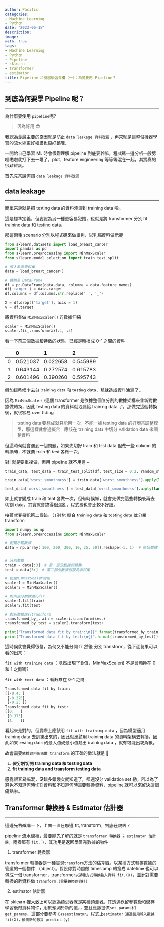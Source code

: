 ```yaml
---
author: Pacific
categories:
- Machine Learning
- Python
date: "2023-06-15"
description: 
image: 
math: true
tags:
- Machine Learning
- Python
- Pipeline
- sklearn
- transformer
- estimator
title: Pipeline 和機器學習架構（一）：為何要用 Pipeline？ 
---
```




## 到底為何要學 Pipeline 呢？

---

為什麼要使用 `pipeline`呢?

> 因為好用 😎

我認為最最主要的原因就是防止 `data leakage 資料洩漏` ，再來就是讓整個機器學習的流水線更好維護也更好整理。

一開始自己學習 ML 時會很難理解 pipeline 到底要幹嘛，程式碼一邊分析一般劈哩啪啦就打下去一堆了，plot，feature engineering 等等等混在一起，其實真的很難維護。

首先先來說何謂 `data leakage 資料洩漏` 



## data leakage

---

簡單來說就是把 testing data 的資料洩漏到 training data 啦。

這是標準定義，但我認為另一種更容易犯錯，也就是將 transformer 分別 fit training data 和 testing data。



那這兩種 scenario  分別以程式碼來做舉例，以乳癌資料做示範

```python
from sklearn.datasets import load_breast_cancer
import pandas as pd
from sklearn.preprocessing import MinMaxScaler
from sklearn.model_selection import train_test_split

# 導入乳癌資料集
data = load_breast_cancer()

# 轉換為 DataFrame
df = pd.DataFrame(data.data, columns = data.feature_names)
df['target'] = data.target
df.columns = df.columns.str.replace(' ', '_')

X = df.drop(['target'], axis = 1)
y = df.target
```

將資料集做 `MinMaxScaler()` 的數據伸縮

```python
scaler = MinMaxScaler()
scaler.fit_transform(X)[:3, :3]
```

看一下前三個數據和特徵的狀態，已經是轉換成 0-1 之間的資料

|      | 0        | 1        | 2        |
| :--- | :------- | :------- | :------- |
| 0    | 0.521037 | 0.022658 | 0.545989 |
| 1    | 0.643144 | 0.272574 | 0.615783 |
| 2    | 0.601496 | 0.390260 | 0.595743 |



假如這時候才去分 training data 和 testing data，那就造成資料洩漏了。

因為 `MinMaxScaler()`這個 transformer 是依據整個位分割的數據架構來重新對數據做轉換，因此  testing data 的資料就洩漏給 training data 了，那做完這個轉換後，就很容易 over fitting

> testing data 要想成就只能用一次，不能一據 testing data 的好壞來調整模型，那這樣就會過擬合，應該在 training data 中切分 validation data 來調整資料

但這時候就會遇到一個問題，如果先切好 train 和 test data 但做一些 column 的轉換時，不就要 train 和 test 各做一次。

對! 就是要重複做，但用 pipeline 就不用喔 ~



```python
train_data, test_data = train_test_split(df, test_size = 0.2, random_state = 22)

train_data['worst_smoothness'] = train_data['worst_smoothness'].apply(lambda x: x**2 if x > 10 else x)

test_data['worst_smoothness'] = test_data['worst_smoothness'].apply(lambda x: x**2 if x > 10 else (x - 3 if x < 5 else x))
```



如上就會變成 train 和 teat 各做一次，但有時候懶，就會先做完這些轉換後再去切割 data，其實就會搞得很混亂，程式碼也會比較不好讀。

接著就容易犯第二個錯，分別 fit 擬合 training data 和 testing data 並分開 transform



```python
import numpy as np
from sklearn.preprocessing import MinMaxScaler

# 創建示範數據
data = np.array([100, 200, 300, 10, 25, 50]).reshape(-1, 1)  # 原始數據


# 分割數據
train = data[:3]  # 第一部分數據訓練集
test = data[3:]  # 第二部分數據假設為測試集

# 創建MinMaxScaler對象
scaler1 = MinMaxScaler()
scaler2 = MinMaxScaler()

# 對兩部分數據進行fit
scaler1.fit(train)
scaler2.fit(test)

# 對新數據進行transform
transformed_by_train = scaler1.transform(test)
transformed_by_test = scaler2.transform(test)

print("Transformed data fit by train:\n{}".format(transformed_by_train))
print("Transformed data fit by test:\n{}".format(transformed_by_test))
```



這時候就會覺得很怪，為何又不能分開 fit 然後 分別 transform，從下面結果可以看的出來：

`fit with training data` ：竟然出現了負值，MinMaxScaler()  不是會轉換在 0 和 1 之間嗎? 

`fit with test data` ：看起來在 0-1 之間



```python
Transformed data fit by train:
[[-0.45 ]
 [-0.375]
 [-0.25 ]]
Transformed data fit by test:
[[0.   ]
 [0.375]
 [1.   ]]
```



看起來是對的，但實際上應該用 `fit with training data` ，因為模型適用 training data 去訓練出來的，因此就應該用 training data 的資料架構去轉換，因此如果 testing data 的最大值或最小值超出 training data ，就有可能出現負數。

故會需要`依據資料架構做 transform` 的正確的做法就是 🫠



1. **要分別切開 training data 和 testing data**
2. **fit training data and transform testing data**



感覺很容易搞混，沒錯多錯幾次就知道了，都還沒分 validation set 勒，所以為了避免不知道何時切割資料和不知道何時需要轉換資料，pipeline 就可以來解決這個痛點啦。



## Transformer 轉換器 & Estimator 估計器

---

這邊先稍微講一下，上面一直在那邊 fit,  transform，到底在說啥？

pipeline 流水線裡，最要能先了解的就是 `transformer 轉換器 & estimator 估計器`，兩者都有 `fit.()`，其功用是返回學習完數據的物件

1. transformer 轉換器

transformer  轉換器是一種實現`transform`方法的估算器。以某種方式轉換數據的管道的一個物件 （object）。假設你對時間做 timestamp 轉換成 datetime 也可以包成一個 transformer，transformer`以某種方式轉換輸入資料 fit.(X)`，並針對需要轉換的新資料做 `transform.(需要轉換的資料)`

2. estimator 估計器

在 sklearn 裡大致上可以認為顧忌器就是某種預測器。其透過保留參數後和儲存學習後的資料物件，用於預測於新的值，，並且應該提供`set_params`和`get_params`，這部分要參考 `Baseestimator`。程式上`estimator 通過使用輸入數據 fit(X)，預測新的數據 predict.(y)`

